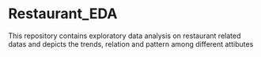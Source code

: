 # Restaurant_EDA
This repository contains exploratory data analysis on restaurant related datas and depicts the trends, relation and pattern among different attibutes 
